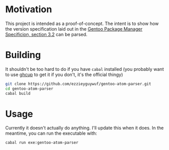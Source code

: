 Motivation
==========

This project is intended as a proof-of-concept. The intent is to show how the
version specification laid out in the [Gentoo Package Manager Specificion,
section 3.2](https://dev.gentoo.org/~ulm/pms/head/pms.html#x1-250003.2) can be
parsed.

Building
========

It shouldn't be too hard to do if you have `cabal` installed (you probably want
to use [ghcup](https://www.haskell.org/ghcup/) to get it if you don't, it's the
official thingy)

```sh
git clone https://github.com/ezzieyguywuf/gentoo-atom-parser.git
cd gentoo-atom-parser
cabal build
```

Usage
=====

Currently it doesn't actually do anything. I'll update this when it does. In the
meantime, you can run the executable with:

```sh
cabal run exe:gentoo-atom-parser
```
